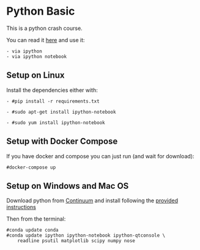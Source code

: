 # Python Basic

This is a python crash course.

You can read it [here](http://nbviewer.ipython.org/github/ioggstream/python-course/tree/master/python-basic/notebooks/)
and use it:

    - via ipython
    - via ipython notebook


## Setup on Linux

Install the dependencies either with:

    - #pip install -r requirements.txt

    - #sudo apt-get install ipython-notebook

    - #sudo yum install ipython-notebook


## Setup with Docker Compose

If you have docker and compose you can just run (and wait for download):

    #docker-compose up


## Setup on Windows and Mac OS

Download python from [Continuum](http://continuum.io/downloads) and
install following the [provided instructions](http://docs.continuum.io/anaconda/install.html)

Then from the terminal:

    #conda update conda
    #conda update ipython ipython-notebook ipython-qtconsole \
        readline psutil matplotlib scipy numpy nose
